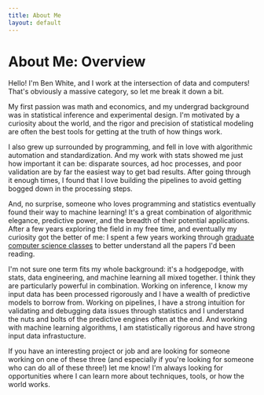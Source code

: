 ```yaml
---
title: About Me
layout: default
---
```


# About Me: Overview

Hello! I'm Ben White, and I work at the intersection of data and computers! That's obviously a massive category, so let me break it down a bit.

My first passion was math and economics, and my undergrad background was in statistical inference and experimental design. I'm motivated by a curiosity about the world, and the rigor and precision of statistical modeling are often the best tools for getting at the truth of how things work.

I also grew up surrounded by programming, and fell in love with algorithmic automation and standardization. And my work with stats showed me just how important it can be: disparate sources, ad hoc processes, and poor validation are by far the easiest way to get bad results. After going through it enough times, I found that I love building the pipelines to avoid getting bogged down in the processing steps.

And, no surprise, someone who loves programming and statistics eventually found their way to machine learning! It's a great combination of algorithmic elegance, predictive power, and the breadth of their potential applications. After a few years exploring the field in my free time, and eventually my curiosity got the better of me: I spent a few years working through [graduate computer science classes](2021/08/01/GATech_Projects.html) to better understand all the papers I'd been reading.

I'm not sure one term fits my whole background: it's a hodgepodge, with stats, data engineering, and machine learning all mixed together. I think they are particularly powerful in combination. Working on inference, I know my input data has been processed rigorously and I have a wealth of predictive models to borrow from. Working on pipelines, I have a strong intuition for validating and debugging data issues through statistics and I understand the nuts and bolts of the predictive engines often at the end. And working with machine learning algorithms, I am statistically rigorous and have strong input data infrastucture.

If you have an interesting project or job and are looking for someone working on one of these three (and especially if you're looking for someone who can do all of these three!) let me know! I'm always looking for opportunities where I can learn more about techniques, tools, or how the world works.